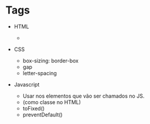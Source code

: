 # Tags 
- HTML
    - <span> 

- CSS
    - box-sizing: border-box
    - gap 
    - letter-spacing

- Javascript
    - Usar <id> nos elementos que vão ser chamados no JS.
    - <hidden> (como classe no HTML)
    - toFixed()
    - preventDefault()
